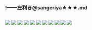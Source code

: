 ### !——左利き@sangeriya★★★.md
![]()

![](https://pbs.twimg.com/media/DT-DU_kVMAEHnYj.jpg)
![](https://pbs.twimg.com/media/D96l88zUEAE9U4P.jpg)
![](https://pbs.twimg.com/media/DsHx9N9U4AAVrE0.jpg)
![](https://pbs.twimg.com/media/Dqhl3z7UwAALeEr.jpg)
![](https://pbs.twimg.com/media/DrDjUNpUwAEm1zT.jpg)
![](https://pbs.twimg.com/media/DjXkzOrU4AYQMU0.jpg)
![](https://pbs.twimg.com/media/DjR3Vs0UcAAldzA.jpg)
![](https://pbs.twimg.com/media/DdWWLGzUQAAx8vm.jpg)
![](https://pbs.twimg.com/media/DXXcKbdVQAU7fu-.jpg)
![](https://pbs.twimg.com/media/DU4pXJqUQAASAU9.jpg)
![](https://pbs.twimg.com/media/DRmOjYKV4AA6yuK.jpg)
